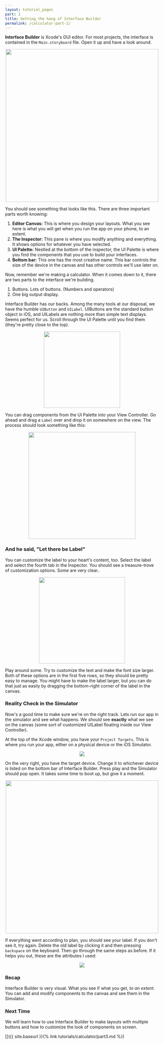 ```yaml
---
layout: tutorial_pages
part: 2
title: Getting the hang of Interface Builder
permalink: /calculator-part-2/
---
```


**Interface Builder** is Xcode's GUI editor. For most projects, the interface is contained in the `Main.storyboard` file. Open it up and have a look around.

<p align="center"> <img src="../images/calculator/P2/screenshot1.png" height="500px" align="center"> </p>

You should see something that looks like this. There are three important parts worth knowing:

1. **Editor Canvas:** This is where you design your layouts. What you see here is what you will get when you run the app on your phone, to an extent.
2. **The Inspector:** This pane is where you modify anything and everything. It shows options for whatever you have selected.
3. **UI Palette:** Nestled at the bottom of the inspector, the UI Palette is where you find the components that you use to build your interfaces.
4. **Bottom bar:** This one has the most creative name. This bar controls the size of the device in the canvas and has other controls we'll use later on.

Now, remember we're making a calculator. When it comes down to it, there are two parts to the interface we're building.

1. Buttons. Lots of buttons. (Numbers and operators)
2. One big output display.

Interface Builder has our backs. Among the many tools at our disposal, we have the humble `UIButton` and `UILabel`. UIButtons are the standard button object in iOS, and UILabels are nothing more than simple text displays. Seems perfect for us. Scroll through the UI Palette until you find them (they're pretty close to the top).

<p align="center"> <img src="../images/calculator/P2/screenshot3.png" height="250px" align="center"> </p>

You can drag components from the UI Palette into your View Controller. Go ahead and drag a `Label` over and drop it on somewhere on the view. The process should look something like this:

<p align="center"> <img src="../images/calculator/P2/screenshot4.png" height="350px" align="center"> </p>

### And he said, "Let there be Label"
You can customize the label to your heart's content, too. Select the label and select the fourth tab in the Inspector. You should see a treasure-trove of customization options. Some are very clear..

<p align="center"> <img src="../images/calculator/P2/screenshot2.png" height="282px" align="center"> </p>

Play around some. Try to customize the text and make the font size larger. Both of these options are in the first five rows, so they should be pretty easy to manage. You might have to make the label larger, but you can do that just as easily by dragging the bottom-right corner of the label in the canvas.

### Reality Check in the Simulator

Now's a good time to make sure we're on the right track. Lets run our app in the simulator and see what happens. We *should* see **exactly** what we see on the canvas (some sort of customized UILabel floating inside our View Controller).

At the top of the Xcode window, you have your `Project Targets`. This is where you run your app, either on a physical device or the iOS Simulator.

<p align="center"> <img src="../images/calculator/P2/screenshot5.png" align="center"> </p>

On the very right, you have the target device. Change it to whichever device is listed on the bottom bar of Interface Builder. Press play and the Simulator should pop open. It takes some time to boot up, but give it a moment.

<p align="center"> <img src="../images/calculator/P2/screenshot6.png" height="500px" align="center"> </p>

If everything went according to plan, you should see your label. If you don't see it, try again. Delete the old label by clicking it and then pressing `backspace` on the keyboard. Then go through the same steps as before. If it helps you out, these are the attributes I used:

<p align="center"> <img src="../images/calculator/P2/screenshot7.png" align="center"> </p>

### Recap
Interface Builder is very visual. What you see if what you get, *to an extent*. You can add and modify components to the canvas and see them in the Simulator.

### Next Time
We will learn how to use Interface Builder to make layouts with multiple buttons and how to customize the look of components on screen.

[]({{ site.baseurl }}{% link tutorials/calculator/part3.md %})

